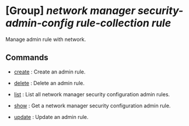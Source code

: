 # [Group] _network manager security-admin-config rule-collection rule_

Manage admin rule with network.

## Commands

- [create](/Commands/network/manager/security-admin-config/rule-collection/rule/_create.md)
: Create an admin rule.

- [delete](/Commands/network/manager/security-admin-config/rule-collection/rule/_delete.md)
: Delete an admin rule.

- [list](/Commands/network/manager/security-admin-config/rule-collection/rule/_list.md)
: List all network manager security configuration admin rules.

- [show](/Commands/network/manager/security-admin-config/rule-collection/rule/_show.md)
: Get a network manager security configuration admin rule.

- [update](/Commands/network/manager/security-admin-config/rule-collection/rule/_update.md)
: Update an admin rule.
